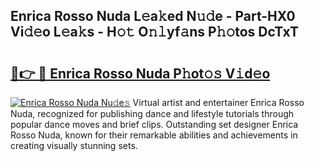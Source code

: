 ## Enrica Rosso Nuda L𝚎a𝚔ed N𝚞𝚍e - Part-HX0 Vi𝚍𝚎o L𝚎a𝚔s - H𝚘𝚝 O𝚗𝚕yf𝚊ns P𝚑𝚘tos DcTxT

# <h2><a href="http://kf0shvp.oniu.top/?m=Enrica+Rosso+Nuda">🔗👉 🔴 Enrica Rosso Nuda P𝚑ot𝚘𝚜 V𝚒d𝚎o</a></h2>

[![Enrica Rosso Nuda Nu𝚍e𝚜](https://i.imgur.com/0qMVB7G.gif)](http://kf0shvp.oniu.top/?m=Enrica+Rosso+Nuda)
Virtual artist and entertainer Enrica Rosso Nuda, recognized for publishing dance and lifestyle tutorials through popular dance moves and brief clips. Outstanding set designer Enrica Rosso Nuda, known for their remarkable abilities and achievements in creating visually stunning sets.  
